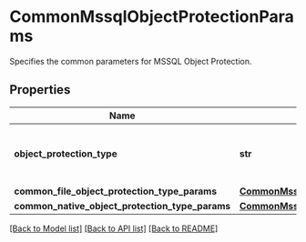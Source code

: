 # CommonMssqlObjectProtectionParams

Specifies the common parameters for MSSQL Object Protection.

## Properties
Name | Type | Description | Notes
------------ | ------------- | ------------- | -------------
**object_protection_type** | **str** | Specifies the MSSQL Object Protection type. | 
**common_file_object_protection_type_params** | [**CommonMssqlFileObjectProtectionParams**](CommonMssqlFileObjectProtectionParams.md) |  | [optional] 
**common_native_object_protection_type_params** | [**CommonMssqlNativeObjectProtectionParams**](CommonMssqlNativeObjectProtectionParams.md) |  | [optional] 

[[Back to Model list]](../README.md#documentation-for-models) [[Back to API list]](../README.md#documentation-for-api-endpoints) [[Back to README]](../README.md)


